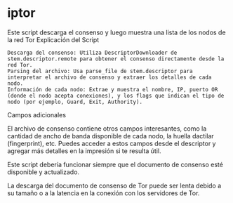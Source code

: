 # iptor
Este script descarga el consenso y luego muestra una lista de los nodos de la red Tor
Explicación del Script

    Descarga del consenso: Utiliza DescriptorDownloader de stem.descriptor.remote para obtener el consenso directamente desde la red Tor.
    Parsing del archivo: Usa parse_file de stem.descriptor para interpretar el archivo de consenso y extraer los detalles de cada nodo.
    Información de cada nodo: Extrae y muestra el nombre, IP, puerto OR (donde el nodo acepta conexiones), y los flags que indican el tipo de nodo (por ejemplo, Guard, Exit, Authority).

Campos adicionales

El archivo de consenso contiene otros campos interesantes, como la cantidad de ancho de banda disponible de cada nodo, la huella dactilar (fingerprint), etc. Puedes acceder a estos campos desde el descriptor y agregar más detalles en la impresión si te resulta útil.

Este script debería funcionar siempre que el documento de consenso esté disponible y actualizado.

La descarga del documento de consenso de Tor puede ser lenta debido a su tamaño o a la latencia en la conexión con los servidores de Tor.
